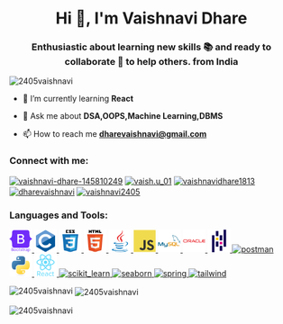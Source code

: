 <h1 align="center">Hi 👋, I'm Vaishnavi Dhare</h1>
<h3 align="center">Enthusiastic about learning new skills 📚 and ready to collaborate 🤝 to help others. from India</h3>
<img align="right" alt="" width="400" src="https://www.google.com/url?sa=i&url=https%3A%2F%2Ftenor.com%2Fsearch%2Fcoding-gifs&psig=AOvVaw3FKmBR6_FTRI2zkp2AgRhp&ust=1719563569131000&source=images&cd=vfe&opi=89978449&ved=0CBAQjRxqFwoTCOj34dCv-4YDFQAAAAAdAAAAABAE">
<p align="left"> <img src="https://komarev.com/ghpvc/?username=2405vaishnavi&label=Profile%20views&color=0e75b6&style=flat" alt="2405vaishnavi" /> </p>

- 🌱 I’m currently learning **React**

- 💬 Ask me about **DSA,OOPS,Machine Learning,DBMS**

- 📫 How to reach me **dharevaishnavi@gmail.com**

<h3 align="left">Connect with me:</h3>
<p align="left">
<a href="https://linkedin.com/in/vaishnavi-dhare-145810249" target="blank"><img align="center" src="https://raw.githubusercontent.com/rahuldkjain/github-profile-readme-generator/master/src/images/icons/Social/linked-in-alt.svg" alt="vaishnavi-dhare-145810249" height="30" width="40" /></a>
<a href="https://instagram.com/vaish.u_01" target="blank"><img align="center" src="https://raw.githubusercontent.com/rahuldkjain/github-profile-readme-generator/master/src/images/icons/Social/instagram.svg" alt="vaish.u_01" height="30" width="40" /></a>
<a href="https://www.youtube.com/c/vaishnavidhare1813" target="blank"><img align="center" src="https://raw.githubusercontent.com/rahuldkjain/github-profile-readme-generator/master/src/images/icons/Social/youtube.svg" alt="vaishnavidhare1813" height="30" width="40" /></a>
<a href="https://www.hackerrank.com/dharevaishnavi" target="blank"><img align="center" src="https://raw.githubusercontent.com/rahuldkjain/github-profile-readme-generator/master/src/images/icons/Social/hackerrank.svg" alt="dharevaishnavi" height="30" width="40" /></a>
<a href="https://www.leetcode.com/vaishnavi2405" target="blank"><img align="center" src="https://raw.githubusercontent.com/rahuldkjain/github-profile-readme-generator/master/src/images/icons/Social/leet-code.svg" alt="vaishnavi2405" height="30" width="40" /></a>
</p>

<h3 align="left">Languages and Tools:</h3>
<p align="left"> <a href="https://getbootstrap.com" target="_blank" rel="noreferrer"> <img src="https://raw.githubusercontent.com/devicons/devicon/master/icons/bootstrap/bootstrap-plain-wordmark.svg" alt="bootstrap" width="40" height="40"/> </a> <a href="https://www.cprogramming.com/" target="_blank" rel="noreferrer"> <img src="https://raw.githubusercontent.com/devicons/devicon/master/icons/c/c-original.svg" alt="c" width="40" height="40"/> </a> <a href="https://www.w3schools.com/css/" target="_blank" rel="noreferrer"> <img src="https://raw.githubusercontent.com/devicons/devicon/master/icons/css3/css3-original-wordmark.svg" alt="css3" width="40" height="40"/> </a> <a href="https://www.w3.org/html/" target="_blank" rel="noreferrer"> <img src="https://raw.githubusercontent.com/devicons/devicon/master/icons/html5/html5-original-wordmark.svg" alt="html5" width="40" height="40"/> </a> <a href="https://www.java.com" target="_blank" rel="noreferrer"> <img src="https://raw.githubusercontent.com/devicons/devicon/master/icons/java/java-original.svg" alt="java" width="40" height="40"/> </a> <a href="https://developer.mozilla.org/en-US/docs/Web/JavaScript" target="_blank" rel="noreferrer"> <img src="https://raw.githubusercontent.com/devicons/devicon/master/icons/javascript/javascript-original.svg" alt="javascript" width="40" height="40"/> </a> <a href="https://www.mysql.com/" target="_blank" rel="noreferrer"> <img src="https://raw.githubusercontent.com/devicons/devicon/master/icons/mysql/mysql-original-wordmark.svg" alt="mysql" width="40" height="40"/> </a> <a href="https://www.oracle.com/" target="_blank" rel="noreferrer"> <img src="https://raw.githubusercontent.com/devicons/devicon/master/icons/oracle/oracle-original.svg" alt="oracle" width="40" height="40"/> </a> <a href="https://pandas.pydata.org/" target="_blank" rel="noreferrer"> <img src="https://raw.githubusercontent.com/devicons/devicon/2ae2a900d2f041da66e950e4d48052658d850630/icons/pandas/pandas-original.svg" alt="pandas" width="40" height="40"/> </a> <a href="https://postman.com" target="_blank" rel="noreferrer"> <img src="https://www.vectorlogo.zone/logos/getpostman/getpostman-icon.svg" alt="postman" width="40" height="40"/> </a> <a href="https://www.python.org" target="_blank" rel="noreferrer"> <img src="https://raw.githubusercontent.com/devicons/devicon/master/icons/python/python-original.svg" alt="python" width="40" height="40"/> </a> <a href="https://reactjs.org/" target="_blank" rel="noreferrer"> <img src="https://raw.githubusercontent.com/devicons/devicon/master/icons/react/react-original-wordmark.svg" alt="react" width="40" height="40"/> </a> <a href="https://scikit-learn.org/" target="_blank" rel="noreferrer"> <img src="https://upload.wikimedia.org/wikipedia/commons/0/05/Scikit_learn_logo_small.svg" alt="scikit_learn" width="40" height="40"/> </a> <a href="https://seaborn.pydata.org/" target="_blank" rel="noreferrer"> <img src="https://seaborn.pydata.org/_images/logo-mark-lightbg.svg" alt="seaborn" width="40" height="40"/> </a> <a href="https://spring.io/" target="_blank" rel="noreferrer"> <img src="https://www.vectorlogo.zone/logos/springio/springio-icon.svg" alt="spring" width="40" height="40"/> </a> <a href="https://tailwindcss.com/" target="_blank" rel="noreferrer"> <img src="https://www.vectorlogo.zone/logos/tailwindcss/tailwindcss-icon.svg" alt="tailwind" width="40" height="40"/> </a> </p>

<p><img align="left" src="https://github-readme-stats.vercel.app/api/top-langs?username=2405vaishnavi&show_icons=true&locale=en&layout=compact" alt="2405vaishnavi" /></p>

<p>&nbsp;<img align="center" src="https://github-readme-stats.vercel.app/api?username=2405vaishnavi&show_icons=true&locale=en" alt="2405vaishnavi" /></p>

<p><img align="center" src="https://github-readme-streak-stats.herokuapp.com/?user=2405vaishnavi&" alt="2405vaishnavi" /></p>
